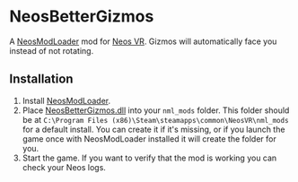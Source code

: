 ﻿# NeosBetterGizmos

A [NeosModLoader](https://github.com/neos-modding-group/NeosModLoader) mod for [Neos VR](https://neos.com/). Gizmos will automatically face you instead of not rotating.

## Installation
1. Install [NeosModLoader](https://github.com/neos-modding-group/NeosModLoader).
1. Place [NeosBetterGizmos.dll](https://github.com/XDelta/NeosBetterGizmos/releases/latest/download/NeosBetterGizmos.dll) into your `nml_mods` folder. This folder should be at `C:\Program Files (x86)\Steam\steamapps\common\NeosVR\nml_mods` for a default install. You can create it if it's missing, or if you launch the game once with NeosModLoader installed it will create the folder for you.
1. Start the game. If you want to verify that the mod is working you can check your Neos logs.
